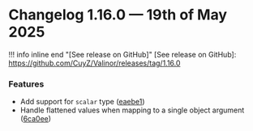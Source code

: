 # Changelog 1.16.0 — 19th of May 2025

!!! info inline end "[See release on GitHub]"
    [See release on GitHub]: https://github.com/CuyZ/Valinor/releases/tag/1.16.0

### Features

* Add support for `scalar` type ([eaebe1](https://github.com/CuyZ/Valinor/commit/eaebe13e14740f7add8b69557338133937d9b004))
* Handle flattened values when mapping to a single object argument ([6ca0ee](https://github.com/CuyZ/Valinor/commit/6ca0ee7128aa55d23582a666c00334b9d0046bd1))

